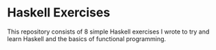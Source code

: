 # Haskell Exercises

This repository consists of 8 simple Haskell exercises I wrote to try and learn Haskell and the basics of functional programming.
